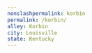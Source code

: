 ```yaml
---
﻿nonslashpermalink: korbin
permalink: /korbin/
alley: Korbin
city: Louisville
state: Kentucky
---
```

